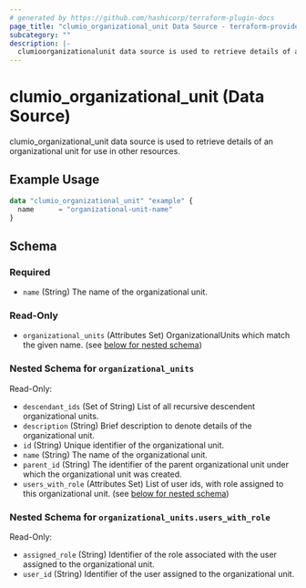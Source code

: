 ```yaml
---
# generated by https://github.com/hashicorp/terraform-plugin-docs
page_title: "clumio_organizational_unit Data Source - terraform-provider-clumio"
subcategory: ""
description: |-
  clumioorganizationalunit data source is used to retrieve details of an organizational unit for use in other resources.
---
```


# clumio_organizational_unit (Data Source)

clumio_organizational_unit data source is used to retrieve details of an organizational unit for use in other resources.

## Example Usage

```terraform
data "clumio_organizational_unit" "example" {
  name      = "organizational-unit-name"
}
```

<!-- schema generated by tfplugindocs -->
## Schema

### Required

- `name` (String) The name of the organizational unit.

### Read-Only

- `organizational_units` (Attributes Set) OrganizationalUnits which match the given name. (see [below for nested schema](#nestedatt--organizational_units))

<a id="nestedatt--organizational_units"></a>
### Nested Schema for `organizational_units`

Read-Only:

- `descendant_ids` (Set of String) List of all recursive descendent organizational units.
- `description` (String) Brief description to denote details of the organizational unit.
- `id` (String) Unique identifier of the organizational unit.
- `name` (String) The name of the organizational unit.
- `parent_id` (String) The identifier of the parent organizational unit under which the organizational unit was created.
- `users_with_role` (Attributes Set) List of user ids, with role assigned to this organizational unit. (see [below for nested schema](#nestedatt--organizational_units--users_with_role))

<a id="nestedatt--organizational_units--users_with_role"></a>
### Nested Schema for `organizational_units.users_with_role`

Read-Only:

- `assigned_role` (String) Identifier of the role associated with the user assigned to the organizational unit.
- `user_id` (String) Identifier of the user assigned to the organizational unit.

